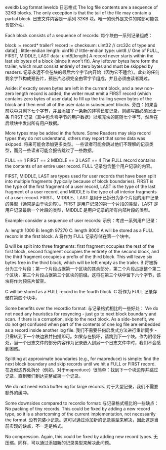 eveldb Log format leveldb 日志格式
The log file contents are a sequence of 32KB blocks. The only exception is that the tail of the file may contain a partial block.
日志文件内容是一系列 32KB 块。唯一的例外是文件的尾部可能包含部分块。

Each block consists of a sequence of records:
每个块由一系列记录组成：

block := record* trailer?
record :=
  checksum: uint32     // crc32c of type and data[] ; little-endian
  length: uint16       // little-endian
  type: uint8          // One of FULL, FIRST, MIDDLE, LAST
  data: uint8[length]
A record never starts within the last six bytes of a block (since it won't fit). Any leftover bytes here form the trailer, which must consist entirely of zero bytes and must be skipped by readers.
记录永远不会在块的最后六个字节内开始（因为它不适合）。此处的任何剩余字节构成预告片，预告片必须完全由零字节组成，并且必须由读者跳过。

Aside: if exactly seven bytes are left in the current block, and a new non-zero length record is added, the writer must emit a FIRST record (which contains zero bytes of user data) to fill up the trailing seven bytes of the block and then emit all of the user data in subsequent blocks.
旁白：如果当前块中只剩下七个字节，并且添加了一条新的非零长度记录，则编写器必须发出一条 FIRST 记录（其中包含零字节的用户数据）以填充块的尾随七个字节，然后在后续块中发出所有用户数据。

More types may be added in the future. Some Readers may skip record types they do not understand, others may report that some data was skipped.
将来可能会添加更多类型。一些读者可能会跳过他们不理解的记录类型，而另一些读者可能会报告跳过了一些数据。

FULL == 1
FIRST == 2
MIDDLE == 3
LAST == 4
The FULL record contains the contents of an entire user record.
FULL 记录包含整个用户记录的内容。

FIRST, MIDDLE, LAST are types used for user records that have been split into multiple fragments (typically because of block boundaries). FIRST is the type of the first fragment of a user record, LAST is the type of the last fragment of a user record, and MIDDLE is the type of all interior fragments of a user record.
FIRST、MIDDLE、LAST 是用于已拆分为多个片段的用户记录的类型（通常是由于块边界）。FIRST 是用户记录的第一个片段的类型，LAST 是用户记录最后一个片段的类型，MIDDLE 是用户记录的所有内部片段的类型。

Example: consider a sequence of user records:
示例：考虑一系列用户记录：

A: length 1000
B: length 97270
C: length 8000
A will be stored as a FULL record in the first block.
A 将作为 FULL 记录存储在第一个块中。

B will be split into three fragments: first fragment occupies the rest of the first block, second fragment occupies the entirety of the second block, and the third fragment occupies a prefix of the third block. This will leave six bytes free in the third block, which will be left empty as the trailer.
B 将被拆分为三个片段：第一个片段占据第一个区块的其余部分，第二个片段占据整个第二个区块，第三个片段占据第三个区块的前缀。这将在第三个块中留下六个字节，该块将作为预告片留空。

C will be stored as a FULL record in the fourth block.
C 将作为 FULL 记录存储在第四个块中。

Some benefits over the recordio format:
与记录格式相比的一些好处：
We do not need any heuristics for resyncing - just go to next block boundary and scan. If there is a corruption, skip to the next block. As a side-benefit, we do not get confused when part of the contents of one log file are embedded as a record inside another log file.
我们不需要任何启发式方法进行重新同步 - 只需转到下一个块边界并扫描即可。如果存在损坏，请跳到下一个块。作为附带好处，当一个日志文件的部分内容作为记录嵌入到另一个日志文件中时，我们不会感到困惑。

Splitting at approximate boundaries (e.g., for mapreduce) is simple: find the next block boundary and skip records until we hit a FULL or FIRST record.
在近似边界处拆分（例如，对于mapreduce）很简单：找到下一个块边界并跳过记录，直到我们到达完整或第一个记录。

We do not need extra buffering for large records.
对于大型记录，我们不需要额外的缓冲。

Some downsides compared to recordio format:
与记录格式相比的一些缺点：
No packing of tiny records. This could be fixed by adding a new record type, so it is a shortcoming of the current implementation, not necessarily the format.
没有包装小记录。这可以通过添加新的记录类型来解决，因此这是当前实现的缺点，不一定是格式。

No compression. Again, this could be fixed by adding new record types.
无压缩。同样，可以通过添加新的记录类型来解决此问题。